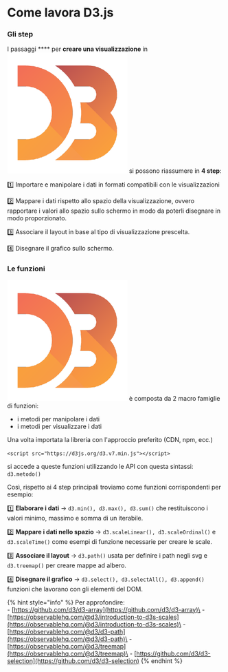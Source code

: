 # Come lavora D3.js

### Gli step

I passaggi **** per **creare una visualizzazione** in <img src="../../.gitbook/assets/1562726.png" alt="" data-size="line"> si possono riassumere in **4 step**:

:one: Importare e manipolare i dati in formati compatibili con le visualizzazioni

:two: Mappare i dati rispetto allo spazio della visualizzazione, ovvero rapportare i valori allo spazio sullo schermo in modo da poterli disegnare in modo proporzionato.

:three: Associare il layout in base al tipo di visualizzazione prescelta.

:four: Disegnare il grafico sullo schermo.

### Le funzioni

<img src="../../.gitbook/assets/1562726.png" alt="" data-size="line"> è composta da 2 macro famiglie di funzioni:

* i metodi per manipolare i dati
* i metodi per visualizzare i dati

Una volta importata la libreria con l'approccio  preferito (CDN, npm, ecc.)&#x20;

`<script src="https://d3js.org/d3.v7.min.js"></script>`

si accede a queste funzioni utilizzando le API con questa sintassi:\
`d3.metodo()`

Così, rispetto ai 4 step principali troviamo come funzioni corrispondenti per esempio:

:one: **Elaborare i dati** -> `d3.min(), d3.max(), d3.sum()` che restituiscono i valori minimo, massimo e somma di un iterabile.

:two: **Mappare i dati nello spazio** -> `d3.scaleLinear(), d3.scaleOrdinal()` e `d3.scaleTime()` come esempi di funzione necessarie per creare le scale.

:three: **Associare il layout** -> `d3.path()` usata per definire i path negli svg e `d3.treemap()` per creare mappe ad albero.

:four: **Disegnare il grafico** -> `d3.select(), d3.selectAll(), d3.append()` funzioni che lavorano con gli elementi del DOM.

{% hint style="info" %}
Per approfondire:\
\- [https://github.com/d3/d3-array](https://github.com/d3/d3-array)\
\- [https://observablehq.com/@d3/introduction-to-d3s-scales](https://observablehq.com/@d3/introduction-to-d3s-scales)\
\- [https://observablehq.com/@d3/d3-path](https://observablehq.com/@d3/d3-path)\
\- [https://observablehq.com/@d3/treemap](https://observablehq.com/@d3/treemap)\
\- [https://github.com/d3/d3-selection](https://github.com/d3/d3-selection)
{% endhint %}
